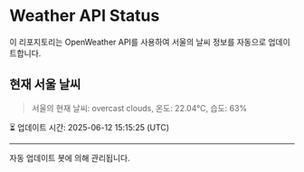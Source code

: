 
# Weather API Status

이 리포지토리는 OpenWeather API를 사용하여 서울의 날씨 정보를 자동으로 업데이트합니다.

## 현재 서울 날씨
> 서울의 현재 날씨: overcast clouds, 온도: 22.04°C, 습도: 63%

⏳ 업데이트 시간: 2025-06-12 15:15:25 (UTC)

---
자동 업데이트 봇에 의해 관리됩니다.
